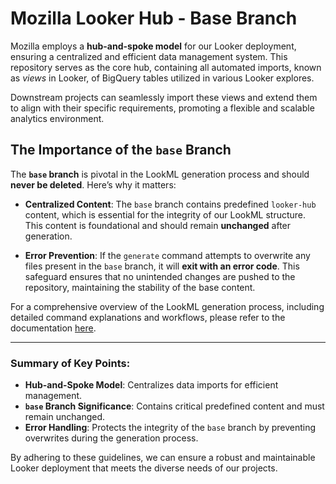 # Mozilla Looker Hub - Base Branch

Mozilla employs a **hub-and-spoke model** for our Looker deployment, ensuring a centralized and efficient data management system. This repository serves as the core hub, containing all automated imports, known as _views_ in Looker, of BigQuery tables utilized in various Looker explores. 

Downstream projects can seamlessly import these views and extend them to align with their specific requirements, promoting a flexible and scalable analytics environment.

## The Importance of the `base` Branch

The **`base` branch** is pivotal in the LookML generation process and should **never be deleted**. Here’s why it matters:

- **Centralized Content**: The `base` branch contains predefined `looker-hub` content, which is essential for the integrity of our LookML structure. This content is foundational and should remain **unchanged** after generation.
  
- **Error Prevention**: If the `generate` command attempts to overwrite any files present in the `base` branch, it will **exit with an error code**. This safeguard ensures that no unintended changes are pushed to the repository, maintaining the stability of the base content.

For a comprehensive overview of the LookML generation process, including detailed command explanations and workflows, please refer to the documentation [here](https://github.com/mozilla/lookml-generator#generate-command-explained---high-level-explanation).

---

### Summary of Key Points:

- **Hub-and-Spoke Model**: Centralizes data imports for efficient management.
- **`base` Branch Significance**: Contains critical predefined content and must remain unchanged.
- **Error Handling**: Protects the integrity of the `base` branch by preventing overwrites during the generation process.

By adhering to these guidelines, we can ensure a robust and maintainable Looker deployment that meets the diverse needs of our projects.
